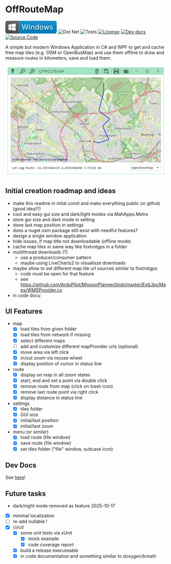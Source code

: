 # OffRouteMap

[![Windows x64](docs/badge-windows.svg)](https://github.com/no-go/OffRouteMap/releases/latest/download/OffRouteMap.exe)
![Dot Net](https://github.com/no-go/OffRouteMap/actions/workflows/dotnet-desktop.yml/badge.svg)
![Tests](https://github.com/no-go/OffRouteMap/actions/workflows/tests.yml/badge.svg)
[![License](https://img.shields.io/badge/license-BSD%202-yellowgreen)](https://github.com/no-go/OffRouteMap/blob/main/LICENSE.txt)
[![Dev docs](https://github.com/no-go/OffRouteMap/actions/workflows/docs.yml/badge.svg)](https://no-go.github.io/OffRouteMap/api/OffRouteMap.html)
[![Source Code](https://img.shields.io/badge/source%20code-github-orange)](https://github.com/no-go/OffRouteMap/)

A simple but modern Windows Application in C# and WPF to get and cache free
map tiles (e.g. OSM or OpenBusMap) and use them offline to draw and measure routes
in kilometers, save and load them.

![Screenshot](docs/screenshot.png)

## Initial creation roadmap and ideas 

- make this readme in inital comit and make everything public on github (good idea?!)
- cool and easy gui size and dark/light modes via MahApps.Metro
- store gui size and dark mode in setting
- store last map position in settings
- does a nuget osm package still exist with needful features?
- design a single window application
- hide issues, if map title not downloadable (offline mode)
- cache map tiles in same way like foxtrotgps in a folder
- multithread downloads (?)
  - use a producer/consumer pattern 
  - maybe using LiveCharts2 to visualisze downloads
- maybe allow to set different map tile url sources similar to foxtrotgps
  - code must be open for that feature
  - see https://github.com/ArduPilot/MissionPlanner/blob/master/ExtLibs/Maps/WMSProvider.cs
- in code docu 

## UI Features

- map
  - [x] load tiles from given folder
  - [x] load tiles from network if missing 
  - [x] select different maps
  - [ ] add and customize different mapProvider urls (optional)
  - [x] move area via left click
  - [x] in/out zoom via mouse wheel
  - [x] display position of cursor in status line
- route
  - [x] display on map in all zoom states
  - [x] start, end and set a point via double click
  - [x] remove route from map (click on trash icon)
  - [x] remove last route point via right click
  - [x] display distance in status line
- settings
  - [x] tiles folder
  - [x] GUI size
  - [x] initial/last position
  - [x] initial/last zoom
- menu (or similar)
  - [x] load route (file window)
  - [x] save route (file window)
  - [x] set tiles folder ("file" window, suitcase icon)

## Dev Docs

See [here](https://no-go.github.io/OffRouteMap/api/OffRouteMap.html)!

## Future tasks

- dark/night mode removed as feature 2025-10-17
- [x] minimal localization
- [ ] re-add nullable !
- [x] ci/cd
  - [x] some unit tests via xUnit
    - [x] mock example
    - [x] code coverage report
  - [x] build a release executeable
  - [x] in code documentation and something similar to doxygen/breath
